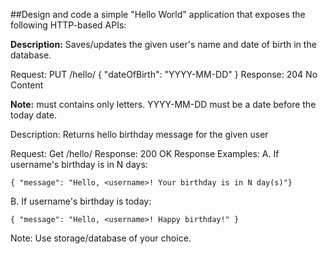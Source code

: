 ##Design and code a simple "Hello World" application that exposes the following HTTP-based APIs:


**Description:**
Saves/updates the given user's name and date of birth in the database.

Request: PUT /hello/<username> { "dateOfBirth": "YYYY-MM-DD" }
Response: 204 No Content

**Note:**
<username> must contains only letters.
YYYY-MM-DD must be a date before the today date.

Description: Returns hello birthday message for the given user

Request: Get /hello/<username>
Response: 200 OK
Response Examples:
A. If username's birthday is in N days:

```
{ "message": "Hello, <username>! Your birthday is in N day(s)"}
```
B. If username's birthday is today:
```
{ "message": "Hello, <username>! Happy birthday!" }
```
Note: Use storage/database of your choice.
